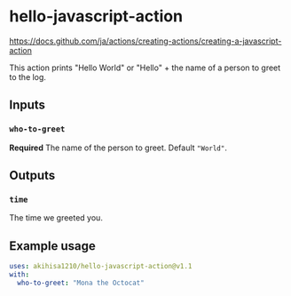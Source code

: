 # hello-javascript-action

https://docs.github.com/ja/actions/creating-actions/creating-a-javascript-action

This action prints "Hello World" or "Hello" + the name of a person to greet to the log.

## Inputs

### `who-to-greet`

**Required** The name of the person to greet. Default `"World"`.

## Outputs

### `time`

The time we greeted you.

## Example usage

```yaml
uses: akihisa1210/hello-javascript-action@v1.1
with:
  who-to-greet: "Mona the Octocat"
```
